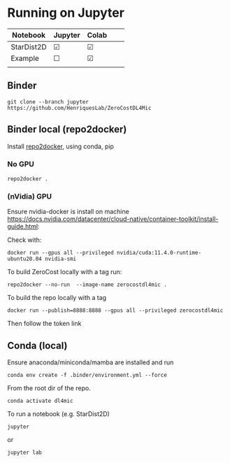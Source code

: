 # Running on Jupyter

| Notebook   | Jupyter | Colab |   |   |
|------------|---------|-------|---|---|
| StarDist2D | &#9745; | &#9745; |   |   |
| Example    | &#9744; | &#9745; |   |   |
|            |         |       |   |   |


## Binder

    git clone --branch jupyter https://github.com/HenriquesLab/ZeroCostDL4Mic

## Binder local (repo2docker)

Install [repo2docker](https://github.com/jupyterhub/repo2docker), using conda, pip 

### No GPU

    repo2docker .

### (nVidia) GPU

Ensure nvidia-docker is install on machine https://docs.nvidia.com/datacenter/cloud-native/container-toolkit/install-guide.html:

Check with:

    docker run --gpus all --privileged nvidia/cuda:11.4.0-runtime-ubuntu20.04 nvidia-smi

To build ZeroCost locally with a tag run:

    repo2docker --no-run  --image-name zerocostdl4mic .

To build the repo locally with a tag
    
    docker run --publish=8888:8888 --gpus all --privileged zerocostdl4mic

Then follow the token link

## Conda (local)

Ensure anaconda/miniconda/mamba are installed and run

    conda env create -f .binder/environment.yml --force

From the root dir of the repo.

    conda activate dl4mic

To run a notebook (e.g. StarDist2D)

    jupyter

or 
    
    jupyter lab



<!-- A basic binderised repository with GPU support -->
